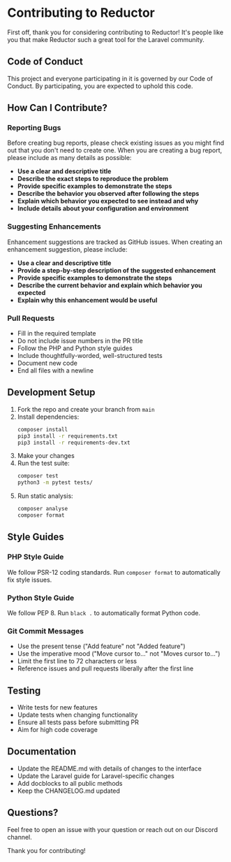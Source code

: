 # Contributing to Reductor

First off, thank you for considering contributing to Reductor\! It's people like you that make Reductor such a great tool for the Laravel community.

## Code of Conduct

This project and everyone participating in it is governed by our Code of Conduct. By participating, you are expected to uphold this code.

## How Can I Contribute?

### Reporting Bugs

Before creating bug reports, please check existing issues as you might find out that you don't need to create one. When you are creating a bug report, please include as many details as possible:

- **Use a clear and descriptive title**
- **Describe the exact steps to reproduce the problem**
- **Provide specific examples to demonstrate the steps**
- **Describe the behavior you observed after following the steps**
- **Explain which behavior you expected to see instead and why**
- **Include details about your configuration and environment**

### Suggesting Enhancements

Enhancement suggestions are tracked as GitHub issues. When creating an enhancement suggestion, please include:

- **Use a clear and descriptive title**
- **Provide a step-by-step description of the suggested enhancement**
- **Provide specific examples to demonstrate the steps**
- **Describe the current behavior and explain which behavior you expected**
- **Explain why this enhancement would be useful**

### Pull Requests

- Fill in the required template
- Do not include issue numbers in the PR title
- Follow the PHP and Python style guides
- Include thoughtfully-worded, well-structured tests
- Document new code
- End all files with a newline

## Development Setup

1. Fork the repo and create your branch from `main`
2. Install dependencies:
   ```bash
   composer install
   pip3 install -r requirements.txt
   pip3 install -r requirements-dev.txt
   ```
3. Make your changes
4. Run the test suite:
   ```bash
   composer test
   python3 -m pytest tests/
   ```
5. Run static analysis:
   ```bash
   composer analyse
   composer format
   ```

## Style Guides

### PHP Style Guide

We follow PSR-12 coding standards. Run `composer format` to automatically fix style issues.

### Python Style Guide

We follow PEP 8. Run `black .` to automatically format Python code.

### Git Commit Messages

- Use the present tense ("Add feature" not "Added feature")
- Use the imperative mood ("Move cursor to..." not "Moves cursor to...")
- Limit the first line to 72 characters or less
- Reference issues and pull requests liberally after the first line

## Testing

- Write tests for new features
- Update tests when changing functionality
- Ensure all tests pass before submitting PR
- Aim for high code coverage

## Documentation

- Update the README.md with details of changes to the interface
- Update the Laravel guide for Laravel-specific changes
- Add docblocks to all public methods
- Keep the CHANGELOG.md updated

## Questions?

Feel free to open an issue with your question or reach out on our Discord channel.

Thank you for contributing!
